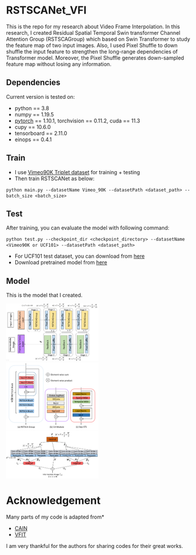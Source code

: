 # RSTSCANet_VFI
This is the repo for my research about Video Frame Interpolation.
In this research, I created Residual Spatial Temporal Swin transformer Channel Attention Group
(RSTSCAGroup) which based on Swin Transformer to study the feature map of two input images.
Also, I used Pixel Shuffle to down shuffle the input feature to strengthen the  long-range dependencies of Transformer model. Moreover, the Pixel Shuffle generates down-sampled feature map without losing any information.

## Dependencies
Current version is tested on: 
* python == 3.8
* numpy == 1.19.5
* [pytorch](https://pytorch.org/) == 1.10.1, torchvision == 0.11.2, cuda == 11.3
* cupy == 10.6.0
* tensorboard == 2.11.0
* einops == 0.4.1

## Train
* I use [Vimeo90K Triplet dataset](http://toflow.csail.mit.edu/) for training + testing
* Then train RSTSCANet as below:
```
python main.py --datasetName Vimeo_90K --datasetPath <dataset_path> --batch_size <batch_size>
```

## Test
After training, you can evaluate the model with following command:
```
python test.py --checkpoint_dir <checkpoint_directory> --datasetName <Vimeo90K or UCF101> --datasetPath <dataset_path> 
```

* For UCF101 test dataset, you can download from [here](https://drive.google.com/file/d/0B7EVK8r0v71pdHBNdXB6TE1wSTQ/view?resourcekey=0-r6ihCy20h3kbgZ3ZdimPiA)
* Download pretrained model from [here](https://www.dropbox.com/scl/fo/ayey1dcz9f9bit78rbmy4/h?dl=0&rlkey=4d2x7prwi3izhuzlph6sa1jdj)


## Model
This is the model that I created.

<img src="images/rstscanet.png" width=50% height=50%>

<img src="images/rstscagroup.png" width=50% height=50%> 

<img src="images/frame_systhesis.png" width=50% height=50%>


# Acknowledgement
Many parts of my code is adapted from*
* [CAIN](https://github.com/myungsub/CAIN)
* [VFIT](https://github.com/zhshi0816/Video-Frame-Interpolation-Transformer)

I am very thankful for the authors for sharing codes for their great works.
